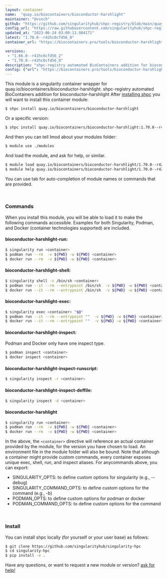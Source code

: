 ```yaml
---
layout: container
name:  "quay.io/biocontainers/bioconductor-harshlight"
maintainer: "@vsoch"
github: "https://github.com/singularityhub/shpc-registry/blob/main/quay.io/biocontainers/bioconductor-harshlight/container.yaml"
config_url: "https://raw.githubusercontent.com/singularityhub/shpc-registry/main/quay.io/biocontainers/bioconductor-harshlight/container.yaml"
updated_at: "2023-06-24 03:00:13.984171"
latest: "1.70.0--r42hc0cfd56_0"
container_url: "https://biocontainers.pro/tools/bioconductor-harshlight"

versions:
 - "1.66.0--r41hc0cfd56_2"
 - "1.70.0--r42hc0cfd56_0"
description: "shpc-registry automated BioContainers addition for bioconductor-harshlight"
config: {"url": "https://biocontainers.pro/tools/bioconductor-harshlight", "maintainer": "@vsoch", "description": "shpc-registry automated BioContainers addition for bioconductor-harshlight", "latest": {"1.70.0--r42hc0cfd56_0": "sha256:0e2bfa62c0359ad1c88386c0e71c5dd3e92ba9ddbbeabebe64beb866535c12c7"}, "tags": {"1.66.0--r41hc0cfd56_2": "sha256:4b17c72c615160929b78955a0a76acc0806c6ce4a9c03b9e52359a0313c893af", "1.70.0--r42hc0cfd56_0": "sha256:0e2bfa62c0359ad1c88386c0e71c5dd3e92ba9ddbbeabebe64beb866535c12c7"}, "docker": "quay.io/biocontainers/bioconductor-harshlight"}
---
```


This module is a singularity container wrapper for quay.io/biocontainers/bioconductor-harshlight.
shpc-registry automated BioContainers addition for bioconductor-harshlight
After [installing shpc](#install) you will want to install this container module:


```bash
$ shpc install quay.io/biocontainers/bioconductor-harshlight
```

Or a specific version:

```bash
$ shpc install quay.io/biocontainers/bioconductor-harshlight:1.70.0--r42hc0cfd56_0
```

And then you can tell lmod about your modules folder:

```bash
$ module use ./modules
```

And load the module, and ask for help, or similar.

```bash
$ module load quay.io/biocontainers/bioconductor-harshlight/1.70.0--r42hc0cfd56_0
$ module help quay.io/biocontainers/bioconductor-harshlight/1.70.0--r42hc0cfd56_0
```

You can use tab for auto-completion of module names or commands that are provided.

<br>

### Commands

When you install this module, you will be able to load it to make the following commands accessible.
Examples for both Singularity, Podman, and Docker (container technologies supported) are included.

#### bioconductor-harshlight-run:

```bash
$ singularity run <container>
$ podman run --rm  -v ${PWD} -w ${PWD} <container>
$ docker run --rm  -v ${PWD} -w ${PWD} <container>
```

#### bioconductor-harshlight-shell:

```bash
$ singularity shell -s /bin/sh <container>
$ podman run --it --rm --entrypoint /bin/sh  -v ${PWD} -w ${PWD} <container>
$ docker run --it --rm --entrypoint /bin/sh  -v ${PWD} -w ${PWD} <container>
```

#### bioconductor-harshlight-exec:

```bash
$ singularity exec <container> "$@"
$ podman run --it --rm --entrypoint ""  -v ${PWD} -w ${PWD} <container> "$@"
$ docker run --it --rm --entrypoint ""  -v ${PWD} -w ${PWD} <container> "$@"
```

#### bioconductor-harshlight-inspect:

Podman and Docker only have one inspect type.

```bash
$ podman inspect <container>
$ docker inspect <container>
```

#### bioconductor-harshlight-inspect-runscript:

```bash
$ singularity inspect -r <container>
```

#### bioconductor-harshlight-inspect-deffile:

```bash
$ singularity inspect -d <container>
```



#### bioconductor-harshlight

```bash
$ singularity run <container>
$ podman run --rm  -v ${PWD} -w ${PWD} <container>
$ docker run --rm  -v ${PWD} -w ${PWD} <container>
```


In the above, the `<container>` directive will reference an actual container provided
by the module, for the version you have chosen to load. An environment file in the
module folder will also be bound. Note that although a container
might provide custom commands, every container exposes unique exec, shell, run, and
inspect aliases. For anycommands above, you can export:

 - SINGULARITY_OPTS: to define custom options for singularity (e.g., --debug)
 - SINGULARITY_COMMAND_OPTS: to define custom options for the command (e.g., -b)
 - PODMAN_OPTS: to define custom options for podman or docker
 - PODMAN_COMMAND_OPTS: to define custom options for the command

<br>

### Install

You can install shpc locally (for yourself or your user base) as follows:

```bash
$ git clone https://github.com/singularityhub/singularity-hpc
$ cd singularity-hpc
$ pip install -e .
```

Have any questions, or want to request a new module or version? [ask for help!](https://github.com/singularityhub/singularity-hpc/issues)